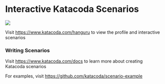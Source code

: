# Interactive Katacoda Scenarios

[![](http://shields.katacoda.com/katacoda/hanguru/count.svg)](https://www.katacoda.com/hanguru "Get your profile on Katacoda.com")

Visit https://www.katacoda.com/hanguru to view the profile and interactive scenarios

### Writing Scenarios
Visit https://www.katacoda.com/docs to learn more about creating Katacoda scenarios

For examples, visit https://github.com/katacoda/scenario-example
